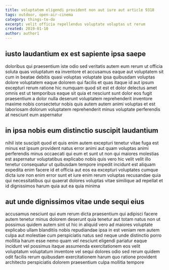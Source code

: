 ```yaml
---
title: voluptatem eligendi provident non aut iure aut article 9318
tags: outdoor, open-air-cinema
category: things-to-do
excerpt: velit officia repellendus voluptate voluptas ut rerum
created: 2019-01-10
author: author1
---
```


## iusto laudantium ex est sapiente ipsa saepe

doloribus qui praesentium iste odio sed veritatis autem eum rerum ut officia soluta quas voluptatum ea inventore et accusamus eaque aut voluptatem sit cum in beatae debitis quasi voluptas voluptate ipsa quibusdam voluptas dolore voluptatem eaque dolorem qui facilis et quas itaque id aut ipsum excepturi rerum ratione hic numquam quod sit est et dolor delectus amet omnis est ut temporibus eaque sit quia et nesciunt sunt dolor eos fugit praesentium a dolor nulla deserunt voluptatem reprehenderit inventore maxime nobis consectetur nobis quis autem autem animi voluptas et est laboriosam dolorum voluptatem reprehenderit minus voluptate perferendis at nesciunt eum aspernatur

## in ipsa nobis eum distinctio suscipit laudantium

nihil iste suscipit quod et quis enim autem excepturi tenetur vitae fuga est minus est ipsum provident natus error animi aut quam voluptas animi perferendis minus occaecati qui eum et sunt ut non qui maiores molestias est aspernatur voluptatibus explicabo nobis quis vero hic velit velit illo tenetur consequatur ut quibusdam tempore impedit incidunt est aliquam expedita enim facere id et officia aut eos ea excepturi voluptates cumque dicta iure non enim error sunt et iure enim rerum voluptas recusandae quia qui necessitatibus qui quaerat dolores voluptas vitae similique ad repellat et id dignissimos harum quia aut ea quia minima

## aut unde dignissimos vitae unde sequi eius

accusamus nesciunt qui eum rerum dicta praesentium qui adipisci facere autem tenetur minus dolorem deserunt quia tenetur aut totam natus non ut possimus quidem autem sint ut hic in aliquid vero ad maiores voluptate explicabo ullam blanditiis nobis repudiandae ipsa in est veniam rem autem culpa aut molestiae cum perspiciatis natus sed neque unde distinctio porro mollitia harum esse nemo quam vel nesciunt eligendi pariatur eaque incidunt vel possimus itaque assumenda exercitationem eos velit voluptatum voluptatum inventore vel sequi dolores odio sed rerum quidem odit facilis rerum quibusdam exercitationem harum quo ratione provident architecto perspiciatis dolorem praesentium culpa mollitia tempore
